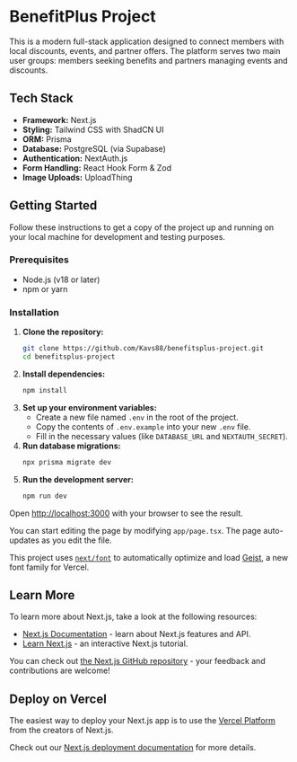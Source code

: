 # BenefitPlus Project

This is a modern full-stack application designed to connect members with local discounts, events, and partner offers. The platform serves two main user groups: members seeking benefits and partners managing events and discounts.

## Tech Stack

- **Framework:** Next.js
- **Styling:** Tailwind CSS with ShadCN UI
- **ORM:** Prisma
- **Database:** PostgreSQL (via Supabase)
- **Authentication:** NextAuth.js
- **Form Handling:** React Hook Form & Zod
- **Image Uploads:** UploadThing

## Getting Started

Follow these instructions to get a copy of the project up and running on your local machine for development and testing purposes.

### Prerequisites

- Node.js (v18 or later)
- npm or yarn

### Installation

1.  **Clone the repository:**
    ```sh
    git clone https://github.com/Kavs88/benefitsplus-project.git
    cd benefitsplus-project
    ```
2.  **Install dependencies:**
    ```sh
    npm install
    ```
3.  **Set up your environment variables:**
    -   Create a new file named `.env` in the root of the project.
    -   Copy the contents of `.env.example` into your new `.env` file.
    -   Fill in the necessary values (like `DATABASE_URL` and `NEXTAUTH_SECRET`).
4.  **Run database migrations:**
    ```sh
    npx prisma migrate dev
    ```
5.  **Run the development server:**
    ```sh
    npm run dev
    ```

Open [http://localhost:3000](http://localhost:3000) with your browser to see the result.

You can start editing the page by modifying `app/page.tsx`. The page auto-updates as you edit the file.

This project uses [`next/font`](https://nextjs.org/docs/app/building-your-application/optimizing/fonts) to automatically optimize and load [Geist](https://vercel.com/font), a new font family for Vercel.

## Learn More

To learn more about Next.js, take a look at the following resources:

- [Next.js Documentation](https://nextjs.org/docs) - learn about Next.js features and API.
- [Learn Next.js](https://nextjs.org/learn) - an interactive Next.js tutorial.

You can check out [the Next.js GitHub repository](https://github.com/vercel/next.js) - your feedback and contributions are welcome!

## Deploy on Vercel

The easiest way to deploy your Next.js app is to use the [Vercel Platform](https://vercel.com/new?utm_medium=default-template&filter=next.js&utm_source=create-next-app&utm_campaign=create-next-app-readme) from the creators of Next.js.

Check out our [Next.js deployment documentation](https://nextjs.org/docs/app/building-your-application/deploying) for more details.
